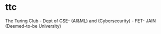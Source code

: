 # ttc
The Turing Club - Dept of CSE- (AI&amp;ML) and (Cybersecurity) - FET- JAIN (Deemed-to-be University)
